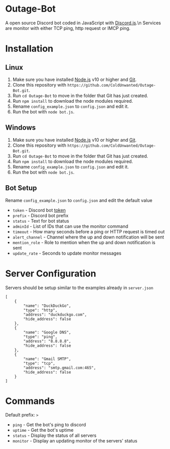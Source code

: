 # Outage-Bot
A open source Discord bot coded in JavaScript with [Discord.js](https://discord.js.org).\n
Services are monitor with either TCP ping, http request or IMCP ping.

# Installation
## Linux
1. Make sure you have installed [Node.js](https://www.digitalocean.com/community/tutorials/how-to-install-node-js-on-debian-9) v10 or higher and [Git](https://www.linode.com/docs/development/version-control/how-to-install-git-on-linux-mac-and-windows/).
2. Clone this repository with `https://github.com/ColdUnwanted/Outage-Bot.git`.
3. Run `cd Outage-Bot` to move in the folder that Git has just created.
4. Run `npm install` to download the node modules required.
5. Rename `config_example.json` to `config.json` and edit it.
6. Run the bot with `node bot.js`.

## Windows
1. Make sure you have installed [Node.js](https://www.guru99.com/download-install-node-js.html) v10 or higher and [Git](https://www.linode.com/docs/development/version-control/how-to-install-git-on-linux-mac-and-windows/).
2. Clone this repository with `https://github.com/ColdUnwanted/Outage-Bot.git`.
3. Run `cd Outage-Bot` to move in the folder that Git has just created.
4. Run `npm install` to download the node modules required.
5. Rename `config_example.json` to `config.json` and edit it.
6. Run the bot with `node bot.js`.

## Bot Setup
Rename `config_example.json` to `config.json` and edit the default value
* `token` - Discord bot [token](https://www.writebots.com/discord-bot-token/)
* `prefix` - Discord bot prefix
* `status` - Text for bot status
* `adminId` - List of IDs that can use the monitor command
* `timeout` - How many seconds before a ping or HTTP request is timed out
* `alert_channel` - Channel where the up and down notification will be sent
* `mention_role` - Role to mention when the up and down notification is sent
* `update_rate` - Seconds to update monitor messages

# Server Configuration
Servers should be setup similar to the examples already in `server.json`
```
[
    {
        "name": "DuckDuckGo",
        "type": "http",
        "address": "duckduckgo.com",
        "hide_address": false
    },
    {
        "name": "Google DNS",
        "type": "ping",
        "address": "8.8.8.8",
        "hide_address": false
    },
    {
        "name": "Gmail SMTP",
        "type": "tcp",
        "address": "smtp.gmail.com:465",
        "hide_address": false
    }
]
```

# Commands
Default prefix: `>`
* `ping` - Get the bot's ping to discord
* `uptime` - Get the bot's uptime
* `status` - Display the status of all servers
* `monitor` - Display an updating monitor of the servers' status